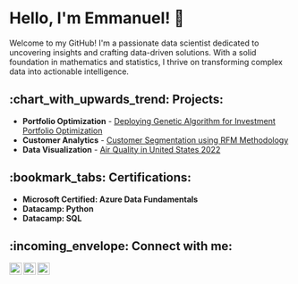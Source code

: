 <h1> Hello, I'm Emmanuel! 👋 </h1>
  
Welcome to my GitHub! I'm a passionate data scientist dedicated to uncovering insights and crafting data-driven solutions. With a solid foundation in mathematics and statistics, I thrive on transforming complex data into actionable intelligence.
  
<h2> :chart_with_upwards_trend: Projects:</h2>

- <b>Portfolio Optimization</b>  - [Deploying Genetic Algorithm for Investment Portfolio Optimization](https://github.com/EOsamau/Portfolio-Optimization/blob/main/OptimizationFile.pdf)
- <b>Customer Analytics</b>  - [Customer Segmentation using RFM Methodology](https://github.com/EOsamau/Customer-Segmentation-RFM/blob/main/RFM%20Customer%20Segmentation.ipynb)
- <b>Data Visualization</b> - [Air Quality in United States 2022](https://github.com/EOsamau/2022-Air-Quality-United-States/blob/main/Air%20Quality%20in%20the%20United%20States%202022.pdf)
  

<h2>:bookmark_tabs: Certifications:</h2>

- <b>Microsoft Certified: Azure Data Fundamentals</b>
- <b>Datacamp:  Python</b>
- <b>Datacamp:  SQL</b>


<!--
<h2>📺 Popular YouTube Videos</h2>

- [How to get into Cybersecurity Starting From Zero](https://www.youtube.com/watch?v=a83ASGn_V_s)
- [A Day in the Life of a Cybersecurity Anayst](https://www.youtube.com/watch?v=uHy3oM7NnoU)
- [How to Create a KeyLogger (C#)](https://www.youtube.com/watch?v=N-L9hklSlNk)
- [Ransomware Demonstration (C#)](https://www.youtube.com/watch?v=OfvdQeh79s0)
- [Is WGU Legit?](https://www.youtube.com/watch?v=E2MwRWxDBkA)
-->

<h2> :incoming_envelope: Connect with me:</h2>

[<img align="left" alt="JoshMadakor | LinkedIn" width="22px" src="https://cdn.jsdelivr.net/npm/simple-icons@v3/icons/linkedin.svg" />][linkedin]
[<img align="left" alt="JoshMadakor | Instagram" width="22px" src="https://cdn.jsdelivr.net/npm/simple-icons@v3/icons/instagram.svg" />][instagram]
[<img align="left" alt="JoshMadakor | Resume" width="22px" src="https://cdn.jsdelivr.net/npm/simple-icons@v3/icons/instagram.svg" />][Resume]


[instagram]: https://www.instagram.com/etkojo/
[linkedin]: https://www.linkedin.com/in/emmanuel-osamau/
[Resume]: https://read.cv/eo


